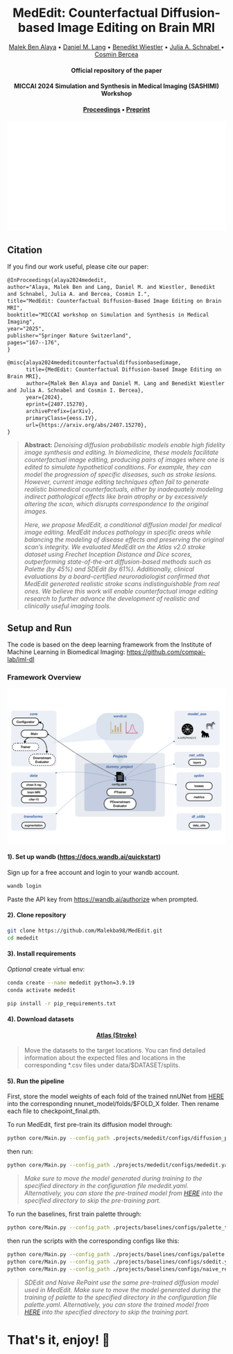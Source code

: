 <h1 align="center">
  <br>
MedEdit: Counterfactual Diffusion-based Image Editing on Brain MRI
  <br>
</h1>
</h1>
  <p align="center">
    <a href="https://www.linkedin.com/in/malek-ben-alaya/">Malek Ben Alaya</a> •
    <a href="https://compai-lab.github.io/author/daniel-m.-lang/">Daniel M. Lang</a> •
    <a href="https://www.neurokopfzentrum.med.tum.de/neuroradiologie/mitarbeiter-profil-wiestler.html">Benedikt Wiestler</a> •
    <a href="https://compai-lab.github.io/author/julia-a.-schnabel/">Julia A. Schnabel </a> •
    <a href="https://cosmin-bercea.com">Cosmin Bercea</a> 
  </p>
<h4 align="center">Official repository of the paper</h4>
<h4 align="center">MICCAI 2024 Simulation and Synthesis in Medical Imaging (SASHIMI) Workshop</h4>
<h4 align="center"><a href="https://link.springer.com/chapter/10.1007/978-3-031-73281-2_16">Proceedings</a>  • <a href="https://arxiv.org/pdf/2407.15270">Preprint</a> </h4>

<p align="center">
<img src="https://github.com/Malekba98/MedEdit/blob/main/assets/method_animation.gif">
</p>

## Citation

If you find our work useful, please cite our paper:
```
@InProceedings{alaya2024mededit,
author="Alaya, Malek Ben and Lang, Daniel M. and Wiestler, Benedikt and Schnabel, Julia A. and Bercea, Cosmin I.",
title="MedEdit: Counterfactual Diffusion-Based Image Editing on Brain MRI",
booktitle="MICCAI workshop on Simulation and Synthesis in Medical Imaging",
year="2025",
publisher="Springer Nature Switzerland",
pages="167--176",
}
```
```
@misc{alaya2024mededitcounterfactualdiffusionbasedimage,
      title={MedEdit: Counterfactual Diffusion-based Image Editing on Brain MRI}, 
      author={Malek Ben Alaya and Daniel M. Lang and Benedikt Wiestler and Julia A. Schnabel and Cosmin I. Bercea},
      year={2024},
      eprint={2407.15270},
      archivePrefix={arXiv},
      primaryClass={eess.IV},
      url={https://arxiv.org/abs/2407.15270}, 
}
```

> **Abstract:** *Denoising diffusion probabilistic models enable high fidelity image synthesis and editing. In biomedicine, these models facilitate counterfactual image editing, producing pairs of images where one is edited to simulate hypothetical conditions. For example, they can model the progression of specific diseases, such as stroke lesions. However, current image editing techniques often fail to generate realistic biomedical counterfactuals, either by inadequately modeling indirect pathological effects like brain atrophy or by excessively altering the scan, which disrupts correspondence to the original images.*
>
> *Here, we propose MedEdit, a conditional diffusion model for medical image editing. MedEdit induces pathology in specific areas while balancing the modeling of disease effects and preserving the original scan’s integrity. We evaluated MedEdit on the Atlas v2.0 stroke dataset using Frechet Inception Distance and Dice scores, outperforming state-of-the-art diffusion-based methods such as Palette (by 45%) and SDEdit (by 61%). Additionally, clinical evaluations by a board-certified neuroradiologist confirmed that MedEdit generated realistic stroke scans indistinguishable from real ones. We believe this work will enable counterfactual image editing research to further advance the development of realistic and clinically useful imaging tools.*

 
## Setup and Run

The code is based on the deep learning framework from the Institute of Machine Learning in Biomedical Imaging: https://github.com/compai-lab/iml-dl

### Framework Overview 

<p align="center">
<img src="https://github.com/Malekba98/MedEdit/blob/main/assets/iml_dl.png">
</p>

#### 1). Set up wandb (https://docs.wandb.ai/quickstart)

Sign up for a free account and login to your wandb account.
```bash
wandb login
```
Paste the API key from https://wandb.ai/authorize when prompted.

#### 2). Clone repository

```bash
git clone https://github.com/Malekba98/MedEdit.git
cd mededit
```

#### 3). Install requirements
*Optional* create virtual env:
```bash
conda create --name mededit python=3.9.19
conda activate mededit
```

```bash
pip install -r pip_requirements.txt
```


#### 4). Download datasets 

<h4 align="center"><a href="https://fcon_1000.projects.nitrc.org/indi/retro/atlas.html">Atlas (Stroke) </a> </h4>

> Move the datasets to the target locations. You can find detailed information about the expected files and locations in the corresponding *.csv files under data/$DATASET/splits.


#### 5). Run the pipeline

First, store the model weights of each fold of the trained nnUNet from <a href="https://www.dropbox.com/scl/fo/i8vqlr2a3emb4g86g0dim/AGDxd5tFeKH_FRnBdu7XkWw?rlkey=qw1dr5h1oecc8v3hpiq79xe46&st=fwtak2gl&dl=0"> HERE</a> into the corresponding nnunet_model/folds/$FOLD_X folder. Then rename each file to checkpoint_final.pth.

To run MedEdit, first pre-train its diffusion model through:
```bash
python core/Main.py --config_path .projects/mededit/configs/diffusion_pretraining.yaml
```
then run:

```bash
python core/Main.py --config_path ./projects/mededit/configs/mededit.yaml

```
> *Make sure to move the model generated during training to the specified directory in the configuration file mededit.yaml. Alternatively, you can store the pre-trained model from <a href="https://www.dropbox.com/scl/fi/6m0zic01q53riu1ydyny8/model_pretraining_1500.pt?rlkey=ct6wdhuffollokrd5gigb1qsb&e=1&st=q3p9l105&dl=0"> HERE</a> into the specified directory to skip the pre-training part.*


To run the baselines, first train palette through:
```bash
python core/Main.py --config_path .projects/baselines/configs/palette_training.yaml
```
then run the scripts with the corresponding configs like this:

```bash
python core/Main.py --config_path ./projects/baselines/configs/palette.yaml
python core/Main.py --config_path ./projects/baselines/configs/sdedit.yaml
python core/Main.py --config_path ./projects/baselines/configs/naive_repaint.yaml
```
> *SDEdit and Naive RePaint use the same pre-trained diffusion model used in MedEdit. Make sure to move the model generated during the training of palette to the specified directory in the configuration file palette.yaml. Alternatively, you can store the trained model from <a href="https://www.dropbox.com/scl/fi/z9ly5pvt02zex3xshpm65/model_palette_1500.pt?rlkey=ny2wittitxt9sp7zjvg84v39y&st=fzyiqs0l&dl=0"> HERE</a> into the specified directory to skip the training part.*



# That's it, enjoy! :rocket:



